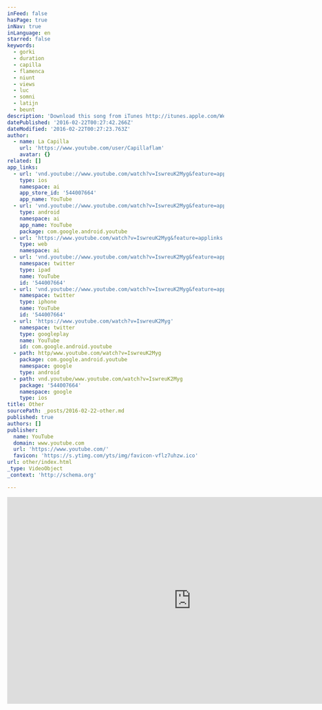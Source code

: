 ```yaml
---
inFeed: false
hasPage: true
inNav: true
inLanguage: en
starred: false
keywords:
  - gorki
  - duration
  - capilla
  - flamenca
  - niunt
  - views
  - luc
  - somni
  - latijn
  - beunt
description: 'Download this song from iTunes http://itunes.apple.com/WebObjects/MZStore.woa/wa/viewAlbum?id=295863004&s=143446 "Sterren komen, sterren gaan. Alleen Elvis blijft bestaan. Mia heeft nooit afgezien, ze vraagt: Kun jij nog dromen?", klinkt in de Latijnse versie van de Capilla Flamenca als volgt: Véniunt stellae, ábeunt. Phóenix semper pérvivet. Rósa numquam dóluit, rogat: Potésne somniáre?'
datePublished: '2016-02-22T00:27:42.266Z'
dateModified: '2016-02-22T00:27:23.763Z'
author:
  - name: La Capilla
    url: 'https://www.youtube.com/user/Capillaflam'
    avatar: {}
related: []
app_links:
  - url: 'vnd.youtube://www.youtube.com/watch?v=IswreuK2Myg&feature=applinks'
    type: ios
    namespace: ai
    app_store_id: '544007664'
    app_name: YouTube
  - url: 'vnd.youtube://www.youtube.com/watch?v=IswreuK2Myg&feature=applinks'
    type: android
    namespace: ai
    app_name: YouTube
    package: com.google.android.youtube
  - url: 'https://www.youtube.com/watch?v=IswreuK2Myg&feature=applinks'
    type: web
    namespace: ai
  - url: 'vnd.youtube://www.youtube.com/watch?v=IswreuK2Myg&feature=applinks'
    namespace: twitter
    type: ipad
    name: YouTube
    id: '544007664'
  - url: 'vnd.youtube://www.youtube.com/watch?v=IswreuK2Myg&feature=applinks'
    namespace: twitter
    type: iphone
    name: YouTube
    id: '544007664'
  - url: 'https://www.youtube.com/watch?v=IswreuK2Myg'
    namespace: twitter
    type: googleplay
    name: YouTube
    id: com.google.android.youtube
  - path: http/www.youtube.com/watch?v=IswreuK2Myg
    package: com.google.android.youtube
    namespace: google
    type: android
  - path: vnd.youtube/www.youtube.com/watch?v=IswreuK2Myg
    package: '544007664'
    namespace: google
    type: ios
title: Other
sourcePath: _posts/2016-02-22-other.md
published: true
authors: []
publisher:
  name: YouTube
  domain: www.youtube.com
  url: 'https://www.youtube.com/'
  favicon: 'https://s.ytimg.com/yts/img/favicon-vflz7uhzw.ico'
url: other/index.html
_type: VideoObject
_context: 'http://schema.org'

---
```

<iframe src="https://cdn.embedly.com/widgets/media.html?src=https%3A%2F%2Fwww.youtube.com%2Fembed%2FIswreuK2Myg%3Ffeature%3Doembed&amp;url=https%3A%2F%2Fwww.youtube.com%2Fwatch%3Fv%3DIswreuK2Myg&amp;image=https%3A%2F%2Fi.ytimg.com%2Fvi%2FIswreuK2Myg%2Fhqdefault.jpg&amp;key=b7d04c9b404c499eba89ee7072e1c4f7&amp;type=text%2Fhtml&amp;schema=youtube" width="854" height="480" scrolling="no" frameborder="0" allowfullscreen="allowfullscreen" style=""></iframe>